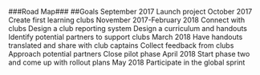 ###Road Map###
##Goals
September 2017
Launch project
October 2017
Create first learning clubs
November 2017-February 2018
Connect with clubs 
Design a club reporting system
Design a curriculum and handouts
Identify potential partners to support clubs
March 2018
Have handouts translated and share with club captains
Collect feedback from clubs
Approach potential partners
Close pilot phase
April 2018
Start phase two and come up with rollout plans
May 2018
Participate in the global sprint

